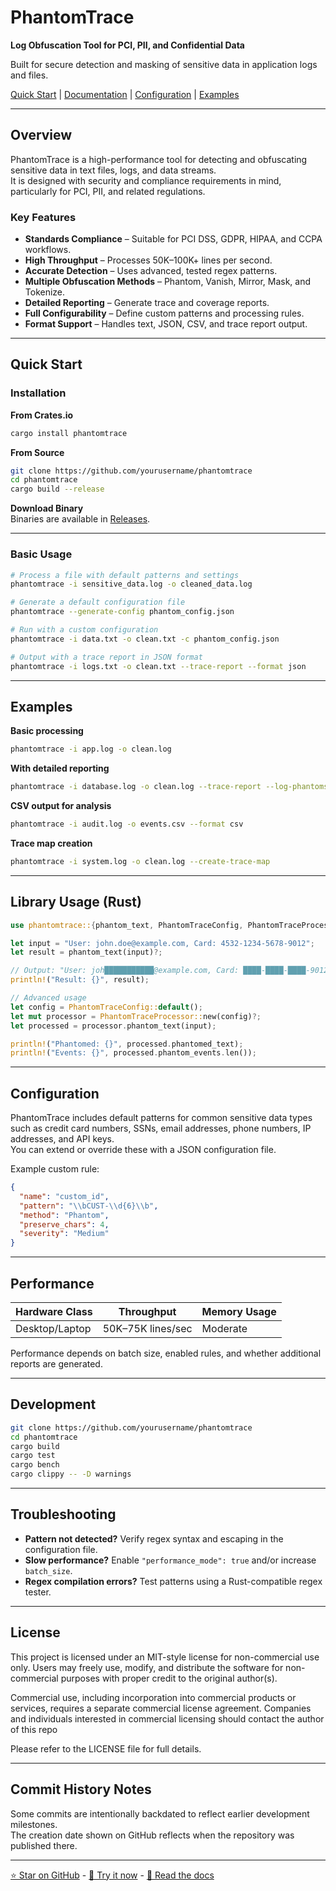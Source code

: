 
# PhantomTrace

**Log Obfuscation Tool for PCI, PII, and Confidential Data**

Built for secure detection and masking of sensitive data in application logs and files.

[Quick Start](#quick-start) | [Documentation](#documentation) | [Configuration](#configuration) | [Examples](#examples)

***

## Overview

PhantomTrace is a high-performance tool for detecting and obfuscating sensitive data in text files, logs, and data streams.  
It is designed with security and compliance requirements in mind, particularly for PCI, PII, and related regulations.

### Key Features
- **Standards Compliance** – Suitable for PCI DSS, GDPR, HIPAA, and CCPA workflows.  
- **High Throughput** – Processes 50K–100K+ lines per second.  
- **Accurate Detection** – Uses advanced, tested regex patterns.  
- **Multiple Obfuscation Methods** – Phantom, Vanish, Mirror, Mask, and Tokenize.  
- **Detailed Reporting** – Generate trace and coverage reports.  
- **Full Configurability** – Define custom patterns and processing rules.  
- **Format Support** – Handles text, JSON, CSV, and trace report output.

***

## Quick Start

### Installation

**From Crates.io**
```bash
cargo install phantomtrace
```

**From Source**
```bash
git clone https://github.com/yourusername/phantomtrace
cd phantomtrace
cargo build --release
```

**Download Binary**  
Binaries are available in [Releases](https://github.com/yourusername/phantomtrace/releases).

***

### Basic Usage

```bash
# Process a file with default patterns and settings
phantomtrace -i sensitive_data.log -o cleaned_data.log

# Generate a default configuration file
phantomtrace --generate-config phantom_config.json

# Run with a custom configuration
phantomtrace -i data.txt -o clean.txt -c phantom_config.json

# Output with a trace report in JSON format
phantomtrace -i logs.txt -o clean.txt --trace-report --format json
```

***

## Examples

**Basic processing**
```bash
phantomtrace -i app.log -o clean.log
```

**With detailed reporting**
```bash
phantomtrace -i database.log -o clean.log --trace-report --log-phantoms
```

**CSV output for analysis**
```bash
phantomtrace -i audit.log -o events.csv --format csv
```

**Trace map creation**
```bash
phantomtrace -i system.log -o clean.log --create-trace-map
```

***

## Library Usage (Rust)

```rust
use phantomtrace::{phantom_text, PhantomTraceConfig, PhantomTraceProcessor};

let input = "User: john.doe@example.com, Card: 4532-1234-5678-9012";
let result = phantom_text(input)?;

// Output: "User: joh███████████@example.com, Card: ████-████-████-9012"
println!("Result: {}", result);

// Advanced usage
let config = PhantomTraceConfig::default();
let mut processor = PhantomTraceProcessor::new(config)?;
let processed = processor.phantom_text(input);

println!("Phantomed: {}", processed.phantomed_text);
println!("Events: {}", processed.phantom_events.len());
```

***

## Configuration

PhantomTrace includes default patterns for common sensitive data types such as credit card numbers, SSNs, email addresses, phone numbers, IP addresses, and API keys.  
You can extend or override these with a JSON configuration file.

Example custom rule:
```json
{
  "name": "custom_id",
  "pattern": "\\bCUST-\\d{6}\\b",
  "method": "Phantom",
  "preserve_chars": 4,
  "severity": "Medium"
}
```

***

## Performance

| Hardware Class | Throughput    | Memory Usage |
|----------------|---------------|--------------|
| Desktop/Laptop | 50K–75K lines/sec | Moderate   |

Performance depends on batch size, enabled rules, and whether additional reports are generated.

***

## Development

```bash
git clone https://github.com/yourusername/phantomtrace
cd phantomtrace
cargo build
cargo test
cargo bench
cargo clippy -- -D warnings
```

***

## Troubleshooting

- **Pattern not detected?** Verify regex syntax and escaping in the configuration file.  
- **Slow performance?** Enable `"performance_mode": true` and/or increase `batch_size`.  
- **Regex compilation errors?** Test patterns using a Rust-compatible regex tester.

***

## License

This project is licensed under an MIT-style license for non-commercial use only. Users may freely use, modify, and distribute the software for non-commercial purposes with proper credit to the original author(s).

Commercial use, including incorporation into commercial products or services, requires a separate commercial license agreement. Companies and individuals interested in commercial licensing should contact the author of this repo

Please refer to the LICENSE file for full details.

***

## Commit History Notes

Some commits are intentionally backdated to reflect earlier development milestones.  
The creation date shown on GitHub reflects when the repository was published there.

***
[⭐ Star on GitHub](https://github.com/vabhishek6/PhantomTrace) -  [🚀 Try it now](#-quick-start) -  [📖 Read the docs](#-documentation)
